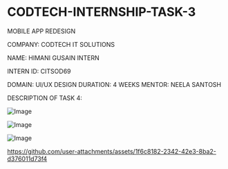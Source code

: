 # CODTECH-INTERNSHIP-TASK-3

MOBILE APP REDESIGN

COMPANY: CODTECH IT SOLUTIONS

NAME: HIMANI GUSAIN INTERN

INTERN ID: CITSOD69

DOMAIN: UI/UX DESIGN DURATION: 4 WEEKS MENTOR: NEELA SANTOSH

DESCRIPTION OF TASK 4:

![Image](https://github.com/user-attachments/assets/d184939a-8c94-474b-a337-67da7a25df53)

![Image](https://github.com/user-attachments/assets/1adb723a-dd01-4153-8056-8f83f23820f1)

![Image](https://github.com/user-attachments/assets/364ad425-fbdc-4ca1-a212-ae821ef655ae)

https://github.com/user-attachments/assets/1f6c8182-2342-42e3-8ba2-d376011d73f4


